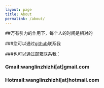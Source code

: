 ```yaml
---
layout: page
title: About
permalink: /about/
---
```



##万有引力的作用下，每个人的时间是相对的


###您可以通过[github](https://github.com/wagnlinzh)联系我


###也可以通过邮箱联系我：

### **Gmail**:wanglinzhizhi[at]gmail.com

### **Hotmail**:wanglinzhizhi[at]hotmail.com
	


